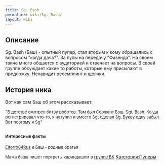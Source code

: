 ```yaml
---
title: Sg. Bash
permalink: wiki/Sg._Bash/
layout: wiki
---
```


## Описание

Sg. Bash (Баш) - опытный пупер, стал вторым к кому обращались с вопросом
"когда дача?". За пупы на передачу "Фазенда". На своем твиче много
общается с аудиторией и отвечает на вопросы. В своей группе обсуждает
какие то работы, которые ему присылают в предложку. Ненавидит ресемплинг
и щелчки. 

## История ника

Вот как сам Баш об этом рассказывает:

"<span style="font-size:13px;">В детстве смотрел битву роботов. Там был
Сержант Бэш. Sgt. Bash. Когда регистрировал что-то, я натупил и вместо
Sgt сделал Sg. Букву одну забыл. Вот поэтому я Sg"</span>

## <span style="font-size:13px;">Интересные факты</span>

<span style="font-size:13px;">[Eltorro64Rus](https://www.youtube.com/user/Eltorro64Rus) и
Баш - родные братья</span>

<span style="font-size:13px;">Мама баша пишет портреты карандашом
в [группе ВК](https://vk.com/public115884253) </span>
[Категория:Пуперы](Категория:Пуперы "wikilink")
